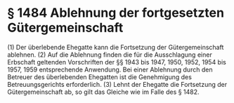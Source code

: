 # § 1484 Ablehnung der fortgesetzten Gütergemeinschaft
(1) Der überlebende Ehegatte kann die Fortsetzung der Gütergemeinschaft ablehnen.
(2) Auf die Ablehnung finden die für die Ausschlagung einer Erbschaft geltenden Vorschriften der §§ 1943 bis 1947, 1950, 1952, 1954 bis 1957, 1959 entsprechende Anwendung. Bei einer Ablehnung durch den Betreuer des überlebenden Ehegatten ist die Genehmigung des Betreuungsgerichts erforderlich.
(3) Lehnt der Ehegatte die Fortsetzung der Gütergemeinschaft ab, so gilt das Gleiche wie im Falle des § 1482.